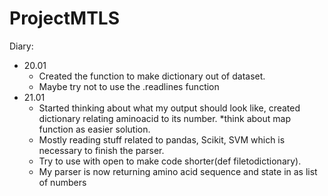 # ProjectMTLS

Diary:
* 20.01
    * Created the function to make dictionary out of dataset.
    * Maybe try not to use the .readlines function
* 21.01
    * Started thinking about what my output should look like, created dictionary relating aminoacid to its number. *think about map function as easier solution.
    * Mostly reading stuff related to pandas, Scikit, SVM which is necessary to finish the parser.
    * Try to use with open to make code shorter(def filetodictionary).
    * My parser is now returning amino acid sequence and state in as list of numbers